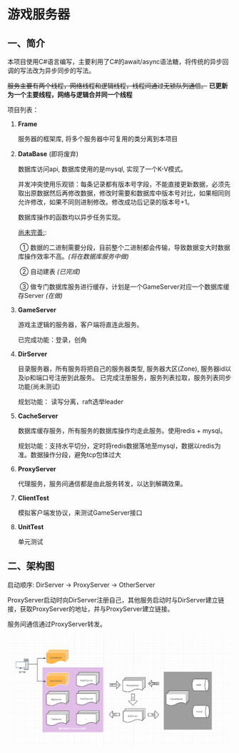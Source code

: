 # 游戏服务器

## 一、简介

本项目使用C#语言编写，主要利用了C#的await/async语法糖，将传统的异步回调的写法改为异步同步的写法。

~~服务主要有两个线程，网络线程和逻辑线程，线程间通过无锁队列通信。~~
**已更新为一个主要线程，网络与逻辑合并同一个线程**

项目列表：

1. **Frame**

   服务器的框架库, 将多个服务器中可复用的类分离到本项目
   
2. **DataBase** (即将废弃)

   数据库访问api, 数据库使用的是mysql, 实现了一个K-V模式。

   并发冲突使用乐观锁：每条记录都有版本号字段，不能直接更新数据，必须先取出原数据然后再修改数据，修改时需要和数据库中版本号对比，如果相同则允许修改，如果不同则进制修改。修改成功后记录的版本号+1。

   数据库操作的函数均以异步任务实现。

   <u>尚未完善:</u>:  

   ​	① 数据的二进制需要分段，目前整个二进制都会传输，导致数据变大时数据库操作效率不高。*(将在数据库服务中做)*

   ​	② 自动建表 *(已完成)*

   ​	③ 做专门数据库服务进行缓存，计划是一个GameServer对应一个数据库缓存Server *(在做)*
   
3. **GameServer**

   游戏主逻辑的服务器，客户端将直连此服务。

   已完成功能：登录，创角
   
4. **DirServer**

   目录服务器，所有服务将把自己的服务器类型, 服务器大区(Zone), 服务器id以及ip和端口号注册到此服务。
   已完成注册服务，服务列表拉取，服务列表同步功能(尚未测试)
   
   规划功能： 读写分离，raft选举leader
   
5. **CacheServer**

   数据库缓存服务，所有服务的数据库操作均走此服务。使用redis + mysql。
   
   规划功能：支持水平切分，定时将redis数据落地至mysql，数据以redis为准。数据操作分段，避免tcp包体过大
   
6. **ProxyServer**

   代理服务，服务间通信都是由此服务转发，以达到解耦效果。

7. **ClientTest**

   模拟客户端发协议，来测试GameServer接口

8. **UnitTest**

   单元测试



## 二、架构图

启动顺序: DirServer -> ProxyServer -> OtherServer

ProxyServer启动时向DirServer注册自己，其他服务启动时与DirServer建立链接，获取ProxyServer的地址，并与ProxyServer建立链接。

服务间通信通过ProxyServer转发。



![架构图](./架构图.png)
